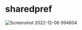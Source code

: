 # sharedpref

![Screenshot 2022-12-06 094604](https://user-images.githubusercontent.com/114311730/205818531-1659436f-f729-4dd2-83ef-4aec4aa33606.png)
